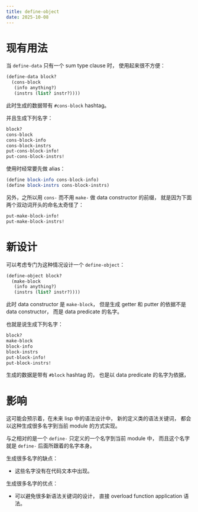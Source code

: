 ```yaml
---
title: define-object
date: 2025-10-08
---
```


# 现有用法

当 `define-data` 只有一个 sum type clause 时，
使用起来很不方便：

```scheme
(define-data block?
  (cons-block
   (info anything?)
   (instrs (list? instr?))))
```

此时生成的数据带有 `#cons-block` hashtag。

并且生成下列名字：


```scheme
block?
cons-block
cons-block-info
cons-block-instrs
put-cons-block-info!
put-cons-block-instrs!
```

使用时经常要先做 alias：

```scheme
(define block-info cons-block-info)
(define block-instrs cons-block-instrs)
```

另外，之所以用 `cons-` 而不用 `make-` 做 data constructor 的前缀，
就是因为下面两个双动词开头的命名太奇怪了：

```scheme
put-make-block-info!
put-make-block-instrs!
```

# 新设计

可以考虑专门为这种情况设计一个 `define-object`：

```scheme
(define-object block?
  (make-block
   (info anything?)
   (instrs (list? instr?))))
```

此时 data constructor 是 `make-block`，
但是生成 getter 和 putter 的依据不是 data constructor，
而是 data predicate 的名字。

也就是说生成下列名字：

```scheme
block?
make-block
block-info
block-instrs
put-block-info!
put-block-instrs!
```

生成的数据是带有 `#block` hashtag 的，
也是以 data predicate 的名字为依据，

# 影响

这可能会预示着，在未来 lisp 中的语法设计中，
新的定义类的语法关键词，
都会以这种生成很多名字到当前 module 的方式实现。

与之相对的是一个 `define-` 只定义的一个名字到当前 module 中，
而且这个名字就是 `define-` 后面所跟着的名字本身。

生成很多名字的缺点：

- 这些名字没有在代码文本中出现。

生成很多名字的优点：

- 可以避免很多新语法关键词的设计，
  直接 overload function application 语法。
